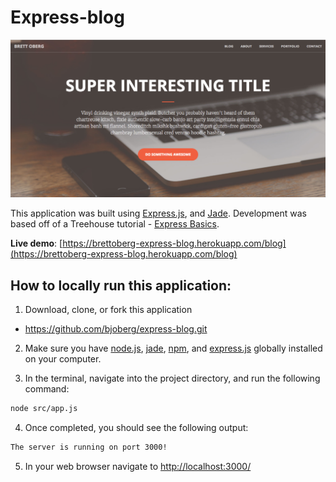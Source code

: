 # Express-blog

![alt text](https://github.com/bjoberg/express-blog/blob/master/images/homepage.png "Main screenshot")

This application was built using [Express.js](http://expressjs.com/), and [Jade](http://jade-lang.com/). Development was based off of a Treehouse tutorial - [Express Basics](https://teamtreehouse.com/library/express-basics).

**Live demo**: [https://brettoberg-express-blog.herokuapp.com/blog](https://brettoberg-express-blog.herokuapp.com/blog)

## How to locally run this application:
1. Download, clone, or fork this application
  * https://github.com/bjoberg/express-blog.git

2. Make sure you have [node.js](https://nodejs.org/en/download/), [jade](https://www.npmjs.com/package/jade), [npm](https://www.npmjs.com/), and [express.js](http://expressjs.com/) globally installed on your computer.

3. In the terminal, navigate into the project directory, and run the following command:

  ```bash
  node src/app.js
  ```
4. Once completed, you should see the following output:

  ```bash
  The server is running on port 3000!
  ```
5. In your web browser navigate to [http://localhost:3000/](http://localhost:3000/)
